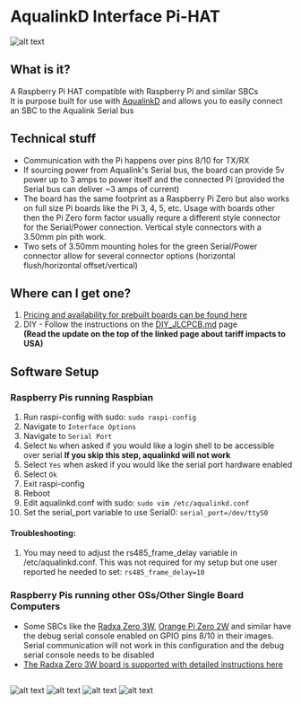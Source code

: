 # AqualinkD Interface Pi-HAT

![alt text](images/v2.1_main.jpeg)

## What is it?

A Raspberry Pi HAT compatible with Raspberry Pi and similar SBCs
<br>
It is purpose built for use with [AqualinkD](https://github.com/sfeakes/AqualinkD) and allows you to easily connect an SBC to the Aqualink Serial bus

## Technical stuff

- Communication with the Pi happens over pins 8/10 for TX/RX
- If sourcing power from Aqualink's Serial bus, the board can provide 5v power up to 3 amps to power itself and the connected Pi (provided the Serial bus can deliver ~3 amps of current)
- The board has the same footprint as a Raspberry Pi Zero but also works on full size Pi boards like the Pi 3, 4, 5, etc. Usage with boards other then the Pi Zero form factor usually requre a different style connector for the Serial/Power connection. Vertical style connectors with a 3.50mm pin pith work.
- Two sets of 3.50mm mounting holes for the green Serial/Power connector allow for several connector options (horizontal flush/horizontal offset/vertical)

## Where can I get one?

1. [Pricing and availability for prebuilt boards can be found here](https://aqualinkd.github.io/purchase/)
2. DIY - Follow the instructions on the [DIY_JLCPCB.md](/DIY_JLCPCB.md) page
   <br>**(Read the update on the top of the linked page about tariff impacts to USA)**

## Software Setup

### Raspberry Pis running Raspbian

1. Run raspi-config with sudo: `sudo raspi-config`
2. Navigate to `Interface Options`
3. Navigate to `Serial Port`
4. Select `No` when asked if you would like a login shell to be accessible over serial **If you skip this step, aqualinkd will not work**
5. Select `Yes` when asked if you would like the serial port hardware enabled
6. Select `Ok`
7. Exit raspi-config
8. Reboot
9. Edit aqualinkd.conf with sudo: `sudo vim /etc/aqualinkd.conf`
10. Set the serial_port variable to use Serial0: `serial_port=/dev/ttyS0`

#### Troubleshooting:

1. You may need to adjust the rs485_frame_delay variable in /etc/aqualinkd.conf. This was not required for my setup but one user reported he needed to set: `rs485_frame_delay=10`

### Raspberry Pis running other OSs/Other Single Board Computers

- Some SBCs like the [Radxa Zero 3W](https://radxa.com/products/zeros/zero3w/), [Orange Pi Zero 2W](http://www.orangepi.org/html/hardWare/computerAndMicrocontrollers/service-and-support/Orange-Pi-Zero-2W.html) and similar have the debug serial console enabled on GPIO pins 8/10 in their images. Serial communication will not work in this configuration and the debug serial console needs to be disabled
- [The Radxa Zero 3W board is supported with detailed instructions here](https://github.com/aqualinkd/AqualinkD-Radxa-zero3)

##

![alt text](images/v2.1_stack_top.jpeg)
![alt text](images/v2.1_stack_side.jpeg)
![alt text](images/v2.1_top.jpeg)
![alt text](images/v2.1_bottom.jpeg)

